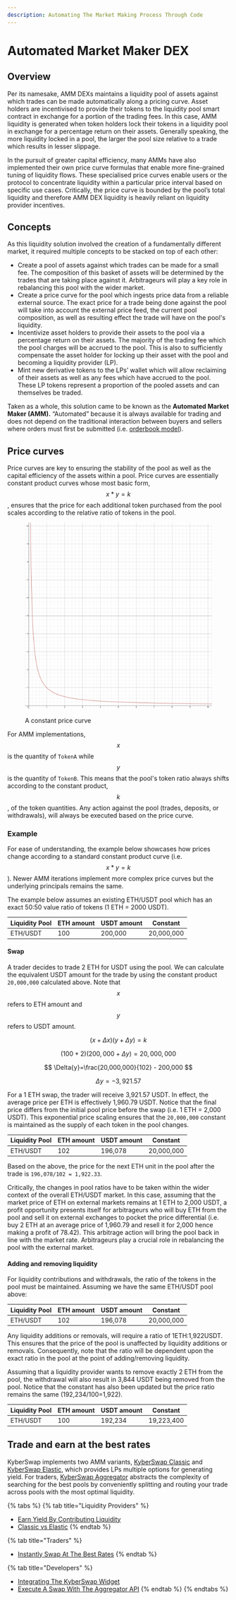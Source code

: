 ```yaml
---
description: Automating The Market Making Process Through Code
---
```


# Automated Market Maker DEX

## Overview

Per its namesake, AMM DEXs maintains a liquidity pool of assets against which trades can be made automatically along a pricing curve. Asset holders are incentivised to provide their tokens to the liquidity pool smart contract in exchange for a portion of the trading fees. In this case, AMM liquidity is generated when token holders lock their tokens in a liquidity pool in exchange for a percentage return on their assets. Generally speaking, the more liquidity locked in a pool, the larger the pool size relative to a trade which results in lesser slippage.

In the pursuit of greater capital efficiency, many AMMs have also implemented their own price curve formulas that enable more fine-grained tuning of liquidity flows. These specialised price curves enable users or the protocol to concentrate liquidity within a particular price interval based on specific use cases. Critically, the price curve is bounded by the pool’s total liquidity and therefore AMM DEX liquidity is heavily reliant on liquidity provider incentives.

## Concepts

As this liquidity solution involved the creation of a fundamentally different market, it required multiple concepts to be stacked on top of each other:

* Create a pool of assets against which trades can be made for a small fee. The composition of this basket of assets will be determined by the trades that are taking place against it. Arbitrageurs will play a key role in rebalancing this pool with the wider market.
* Create a price curve for the pool which ingests price data from a reliable external source. The exact price for a trade being done against the pool will take into account the external price feed, the current pool composition, as well as resulting effect the trade will have on the pool's liquidity.
* Incentivize asset holders to provide their assets to the pool via a percentage return on their assets. The majority of the trading fee which the pool charges will be accrued to the pool. This is also to sufficiently compensate the asset holder for locking up their asset with the pool and becoming a liquidity provider (LP).
* Mint new derivative tokens to the LPs’ wallet which will allow reclaiming of their assets as well as any fees which have accrued to the pool. These LP tokens represent a proportion of the pooled assets and can themselves be traded.

Taken as a whole, this solution came to be known as the **Automated Market Maker (AMM).** “Automated” because it is always available for trading and does not depend on the traditional interaction between buyers and sellers where orders must first be submitted (i.e. [orderbook model](order-book.md)).

## Price curves

Price curves are key to ensuring the stability of the pool as well as the capital efficiency of the assets within a pool. Price curves are essentially constant product curves whose most basic form,   $$x * y =k$$, ensures that the price for each additional token purchased from the pool scales according to the relative ratio of tokens in the pool.&#x20;

<figure><img src="../../../.gitbook/assets/image (10).png" alt=""><figcaption><p>A constant price curve</p></figcaption></figure>

For AMM implementations, $$x$$ is the quantity of `TokenA` while $$y$$ is the quantity of `TokenB`. This means that the pool's token ratio always shifts according to the constant product, $$k$$,  of the token quantities. Any action against the pool (trades, deposits, or withdrawals), will always be executed based on the price curve.

### Example

For ease of understanding, the example below showcases how prices change according to a standard constant product curve (i.e. $$x * y =k$$). Newer AMM iterations implement more complex price curves but the underlying principals remains the same.

The example below assumes an existing ETH/USDT pool which has an exact 50:50 value ratio of tokens (1 ETH = 2000 USDT).

| Liquidity Pool  | ETH amount | USDT amount | Constant   |
| --------------- | ---------- | ----------- | ---------- |
| ETH/USDT        | 100        | 200,000     | 20,000,000 |

#### Swap

A trader decides to trade 2 ETH for USDT using the pool. We can calculate the equivalent USDT amount for the trade by using the constant product `20,000,000` calculated above. Note that $$x$$ refers to ETH amount and $$y$$ refers to USDT amount.

$$
(x +\Delta{x})(y+\Delta{y})=k
$$

$$
(100+2)(200,000+\Delta{y})=20,000,000
$$

$$
\Delta{y}=\frac{20,000,000}{102} - 200,000
$$

$$
\Delta{y}=-3,921.57
$$

For a 1 ETH swap, the trader will receive 3,921.57 USDT. In effect, the average price per ETH is effectively 1,960.79 USDT. Notice that the final price differs from the initial pool price before the swap (i.e. 1 ETH = 2,000 USDT). This exponential price scaling ensures that the `20,000,000` constant is maintained as the supply of each token in the pool changes.

| Liquidity Pool  | ETH amount | USDT amount | Constant   |
| --------------- | ---------- | ----------- | ---------- |
| ETH/USDT        | 102        | 196,078     | 20,000,000 |

Based on the above, the price for the next ETH unit in the pool after the trade is `196,078/102 = 1,922.33`.

Critically, the changes in pool ratios have to be taken within the wider context of the overall ETH/USDT market. In this case, assuming that the market price of ETH on external markets remains at 1 ETH to 2,000 USDT, a profit opportunity presents itself for arbitrageurs who will buy ETH from the pool and sell it on external exchanges to pocket the price differential (i.e. buy 2 ETH at an average price of 1,960.79 and resell it for 2,000 hence making a profit of 78.42). This arbitrage action will bring the pool back in line with the market rate. Arbitrageurs play a crucial role in rebalancing the pool with the external market.

#### Adding and removing liquidity

For liquidity contributions and withdrawals, the ratio of the tokens in the pool must be maintained. Assuming we have the same ETH/USDT pool above:

| Liquidity Pool  | ETH amount | USDT amount | Constant   |
| --------------- | ---------- | ----------- | ---------- |
| ETH/USDT        | 102        | 196,078     | 20,000,000 |

Any liquidity additions or removals, will require a ratio of 1ETH:1,922USDT. This ensures that the price of the pool is unaffected by liquidity additions or removals. Consequently, note that the ratio will be dependent upon the exact ratio in the pool at the point of adding/removing liquidity.

Assuming that a liquidity provider wants to remove exactly 2 ETH from the pool, the withdrawal will also result in 3,844 USDT being removed from the pool. Notice that the constant has also been updated but the price ratio remains the same (192,234/100=1,922).

| Liquidity Pool  | ETH amount | USDT amount | Constant   |
| --------------- | ---------- | ----------- | ---------- |
| ETH/USDT        | 100        | 192,234     | 19,223,400 |

## Trade and earn at the best rates

KyberSwap implements two AMM variants, [KyberSwap Classic](../../../liquidity-solutions/kyberswap-elastic/) and [KyberSwap Elastic](../../../liquidity-solutions/kyberswap-elastic/), which provides LPs multiple options for generating yield. For traders, [KyberSwap Aggregator](../../../kyberswap-solutions/kyberswap-aggregator/) abstracts the complexity of searching for the best pools by conveniently splitting and routing your trade across pools with the most optimal liquidity.

{% tabs %}
{% tab title="Liquidity Providers" %}
* [Earn Yield By Contributing Liquidity](../../../kyberswap-solutions/kyberswap-interface/user-guides/earn-yield-by-contributing-liquidity.md)
* [Classic vs Elastic](../../../liquidity-solutions/classic-vs-elastic/)
{% endtab %}

{% tab title="Traders" %}
* [Instantly Swap At The Best Rates](../../../kyberswap-solutions/kyberswap-interface/user-guides/instantly-swap-at-the-best-rates.md)
{% endtab %}

{% tab title="Developers" %}
* [Integrating The KyberSwap Widget](../../../kyberswap-solutions/kyberswap-widget/developer-guides/integrating-the-kyberswap-widget.md)
* [Execute A Swap With The Aggregator API](../../../kyberswap-solutions/kyberswap-aggregator/developer-guides/execute-a-swap-with-the-aggregator-api.md)
{% endtab %}
{% endtabs %}
